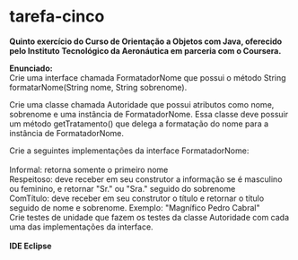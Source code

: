 # tarefa-cinco
<b> Quinto exercício do Curso de Orientação a Objetos com Java, oferecido pelo Instituto Tecnológico da Aeronáutica 
em parceria com o Coursera. </b>

<b>Enunciado: </b> </br>
Crie uma interface chamada FormatadorNome que possui o método String formatarNome(String nome, String sobrenome).

Crie uma classe chamada Autoridade que possui atributos como nome, sobrenome e uma instância de FormatadorNome. Essa classe deve possuir um método getTratamento() que delega a formatação do nome para a instância de FormatadorNome.

Crie a seguintes implementações da interface FormatadorNome: </br>
</br>
Informal: retorna somente o primeiro nome </br>
Respeitoso: deve receber em seu construtor a informação se é masculino ou feminino, e retornar "Sr." ou "Sra." seguido do sobrenome</br>
ComTítulo: deve receber em seu construtor o título e retornar o título seguido de nome e sobrenome. Exemplo: "Magnífico Pedro Cabral"</br>
Crie testes de unidade que fazem os testes da classe Autoridade com cada uma das implementações da interface.</br>
</br>
<b> IDE Eclipse </b>
